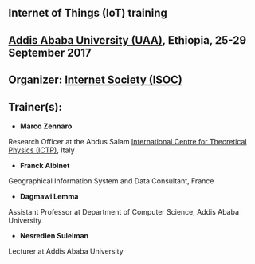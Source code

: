 ## Internet of Things (IoT) training
## [Addis Ababa University (UAA)](http://www.aau.edu.et), Ethiopia, 25-29 September 2017


## **Organizer**: [Internet Society (ISOC)](https://www.internetsociety.org)

## **Trainer(s)**:
* **Marco Zennaro**

Research Officer at the Abdus Salam [International Centre for Theoretical Physics (ICTP)](https://www.ictp.it), Italy
* **Franck Albinet**

Geographical Information System and Data Consultant, France

* **Dagmawi Lemma**

Assistant Professor at Department of Computer Science, Addis Ababa University

* **Nesredien Suleiman**

Lecturer at Addis Ababa University


